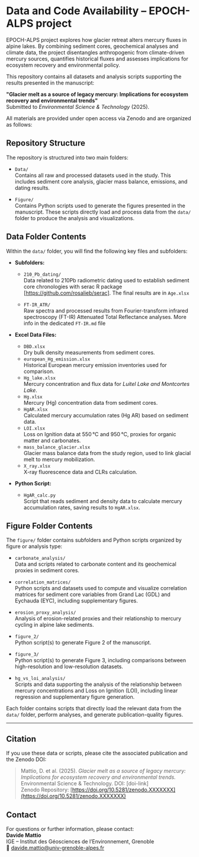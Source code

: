 # Data and Code Availability – EPOCH-ALPS project

EPOCH-ALPS project explores how glacier retreat alters mercury fluxes in alpine lakes. By combining sediment cores, geochemical analyses and climate data, the project disentangles anthropogenic from climate-driven mercury sources, quantifies historical fluxes and assesses implications for ecosystem recovery and environmental policy.

This repository contains all datasets and analysis scripts supporting the results presented in the manuscript:

**"Glacier melt as a source of legacy mercury: Implications for ecosystem recovery and environmental trends"**  
Submitted to *Environmental Science & Technology* (2025).

All materials are provided under open access via Zenodo and are organized as follows:

## Repository Structure

The repository is structured into two main folders:

- `Data/`  
  Contains all raw and processed datasets used in the study. This includes sediment core analysis, glacier mass balance, emissions, and dating results.

- `Figure/`  
  Contains Python scripts used to generate the figures presented in the manuscript. These scripts directly load and process data from the `data/` folder to produce the analysis and visualizations.

## Data Folder Contents

Within the `data/` folder, you will find the following key files and subfolders:

- **Subfolders:**  
  - `210_Pb_dating/`  
    Data related to 210Pb radiometric dating used to establish sediment core chronologies with serac R package [https://github.com/rosalieb/serac]. The final results are in `Age.xlsx`  

  - `FT-IR_ATR/`  
    Raw spectra and processed results from Fourier-transform infrared spectroscopy (FT-IR) Attenuated Total Reflectance analyses. More info in the dedicated `FT-IR.md` file

- **Excel Data Files:**  
  - `DBD.xlsx`  
    Dry bulk density measurements from sediment cores.  
  - `european_Hg_emission.xlsx`  
    Historical European mercury emission inventories used for comparison.  
  - `Hg_lake.xlsx`  
    Mercury concentration and flux data for *Luitel Lake and Montcortes Lake*.  
  - `Hg.xlsx`  
    Mercury (Hg) concentration data from sediment cores.  
  - `HgAR.xlsx`  
    Calculated mercury accumulation rates (Hg AR) based on sediment data.  
  - `LOI.xlsx`  
    Loss on Ignition data at 550 °C and 950 °C, proxies for organic matter and carbonates.  
  - `mass_balance_glacier.xlsx`  
    Glacier mass balance data from the study region, used to link glacial melt to mercury mobilization.  
  - `X_ray.xlsx`  
    X-ray fluorescence data and CLRs calculation.

- **Python Script:**  
  - `HgAR_calc.py`  
    Script that reads sediment and density data to calculate mercury accumulation rates, saving results to `HgAR.xlsx`.

## Figure Folder Contents

The `figure/` folder contains subfolders and Python scripts organized by figure or analysis type:

- `carbonate_analysis/`  
  Data and scripts related to carbonate content and its geochemical proxies in sediment cores.

- `correlation_matrices/`  
  Python scripts and datasets used to compute and visualize correlation matrices for sediment core variables from Grand Lac (GDL) and Eychauda (EYC), including supplementary figures.

- `erosion_proxy_analysis/`  
  Analysis of erosion-related proxies and their relationship to mercury cycling in alpine lake sediments.

- `figure_2/`  
  Python script(s) to generate Figure 2 of the manuscript.

- `figure_3/`  
  Python script(s) to generate Figure 3, including comparisons between high-resolution and low-resolution datasets.

- `hg_vs_loi_analysis/`  
  Scripts and data supporting the analysis of the relationship between mercury concentrations and Loss on Ignition (LOI), including linear regression and supplementary figure generation.

Each folder contains scripts that directly load the relevant data from the `data/` folder, perform analyses, and generate publication-quality figures.

---

## Citation

If you use these data or scripts, please cite the associated publication and the Zenodo DOI:

> Mattio, D. et al. (2025). *Glacier melt as a source of legacy mercury: Implications for ecosystem recovery and environmental trends.* Environmental Science & Technology. DOI: [doi-link]  
> Zenodo Repository: [https://doi.org/10.5281/zenodo.XXXXXXX](https://doi.org/10.5281/zenodo.XXXXXXX)

## Contact

For questions or further information, please contact:  
**Davide Mattio**  
IGE – Institut des Géosciences de l’Environnement, Grenoble  
📧 davide.mattio@univ-grenoble-alpes.fr
